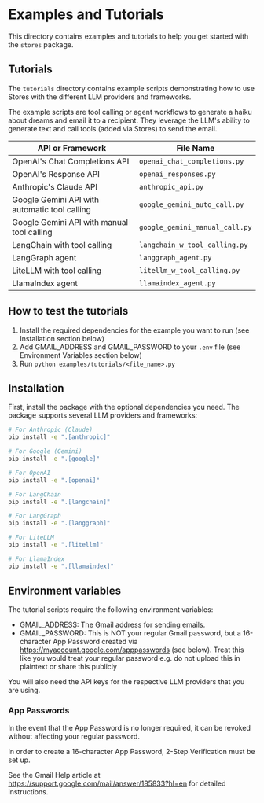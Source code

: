 # Examples and Tutorials

This directory contains examples and tutorials to help you get started with the `stores` package.

## Tutorials

The `tutorials` directory contains example scripts demonstrating how to use Stores with the different LLM providers and frameworks.

The example scripts are tool calling or agent workflows to generate a haiku about dreams and email it to a recipient. They leverage the LLM's ability to generate text and call tools (added via Stores) to send the email.

| API or Framework                              | File Name                      |
| --------------------------------------------- | ------------------------------ |
| OpenAI's Chat Completions API                 | `openai_chat_completions.py`   |
| OpenAI's Response API                         | `openai_responses.py`          |
| Anthropic's Claude API                        | `anthropic_api.py`             |
| Google Gemini API with automatic tool calling | `google_gemini_auto_call.py`   |
| Google Gemini API with manual tool calling    | `google_gemini_manual_call.py` |
| LangChain with tool calling                   | `langchain_w_tool_calling.py`  |
| LangGraph agent                               | `langgraph_agent.py`           |
| LiteLLM with tool calling                     | `litellm_w_tool_calling.py`    |
| LlamaIndex agent                              | `llamaindex_agent.py`          |

## How to test the tutorials

1. Install the required dependencies for the example you want to run (see Installation section below)
2. Add GMAIL_ADDRESS and GMAIL_PASSWORD to your `.env` file (see Environment Variables section below)
3. Run `python examples/tutorials/<file_name>.py`

## Installation

First, install the package with the optional dependencies you need. The package supports several LLM providers and frameworks:

```bash
# For Anthropic (Claude)
pip install -e ".[anthropic]"

# For Google (Gemini)
pip install -e ".[google]"

# For OpenAI
pip install -e ".[openai]"

# For LangChain
pip install -e ".[langchain]"

# For LangGraph
pip install -e ".[langgraph]"

# For LiteLLM
pip install -e ".[litellm]"

# For LlamaIndex
pip install -e ".[llamaindex]"
```

## Environment variables

The tutorial scripts require the following environment variables:

- GMAIL_ADDRESS: The Gmail address for sending emails.
- GMAIL_PASSWORD: This is NOT your regular Gmail password, but a 16-character App Password created via https://myaccount.google.com/apppasswords (see below). Treat this like you would treat your regular password e.g. do not upload this in plaintext or share this publicly

You will also need the API keys for the respective LLM providers that you are using.

### App Passwords

In the event that the App Password is no longer required, it can be revoked without affecting your regular password.

In order to create a 16-character App Password, 2-Step Verification must be set up.

See the Gmail Help article at https://support.google.com/mail/answer/185833?hl=en for detailed instructions.
